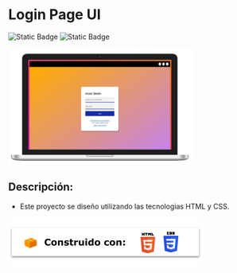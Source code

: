 # Login Page UI

![Static Badge](https://img.shields.io/badge/Licencia-MIT-green)
![Static Badge](https://img.shields.io/badge/Versión-v1.0.0-green)

![Imagen de proyecto](images/ui-work-login.PNG)

## Descripción:
- Este proyecto se diseño utilizando las tecnologias HTML y CSS.

![tecnologias utilizadas](images/tech-tag.png)
